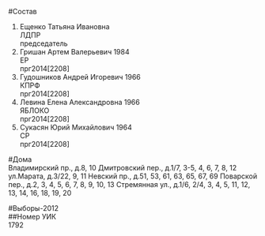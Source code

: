#Состав  
1. Ещенко Татьяна Ивановна  
    ЛДПР  
    председатель  
2. Гришан Артем Валерьевич 1984  
    ЕР  
    прг2014[2208]  
3. Гудошников Андрей Игоревич 1966  
    КПРФ  
    прг2014[2208]  
4. Левина Елена Александровна 1966  
    ЯБЛОКО  
    прг2014[2208]  
5. Сукасян Юрий Михайлович 1964  
    СР  
    прг2014[2208]  
  
#Дома  
Владимирский пр., д.8, 10 Дмитровский пер., д.1/7, 3-5, 4, 6, 7, 8, 12 ул.Марата, д.3/22, 9, 11 Невский пр., д.51, 53, 61, 63, 65, 67, 69 Поварской пер., д.2, 3, 4, 5, 6, 7, 8, 9, 10, 13 Стремянная ул., д.1/6, 2/4, 3, 4, 5, 11, 12, 13, 14, 16, 18, 19, 20  
  
#Выборы-2012  
##Номер УИК  
1792  
